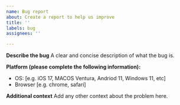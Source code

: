 ```yaml
---
name: Bug report
about: Create a report to help us improve
title: ''
labels: bug
assignees: ''

---
```


**Describe the bug**
A clear and concise description of what the bug is.


**Platform (please complete the following information):**
 - OS: [e.g. iOS 17, MACOS Ventura, Andriod 11, Windows 11, etc]
 - Browser [e.g. chrome, safari]


**Additional context**
Add any other context about the problem here.
